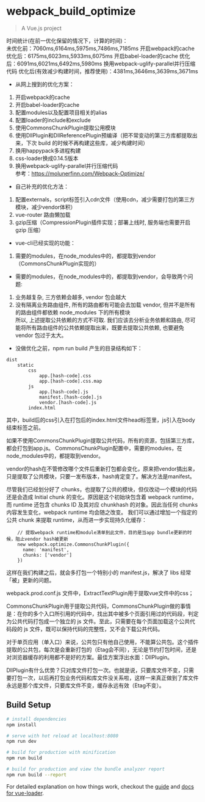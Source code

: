 # webpack_build_optimize

> A Vue.js project

时间统计(在前一优化保留的情况下，计算的时间)：  
未优化前：7060ms,6164ms,5975ms,7486ms,7185ms
开启webpack的cache 优化后：6175ms,6023ms,5933ms,6075ms
开启babel-loader的cache 优化后：6091ms,6021ms,6492ms,5980ms
换用webpack-uglify-parallel并行压缩代码 优化后(有效减少构建时间，推荐使用)：4381ms,3646ms,3639ms,3671ms


* 从网上搜到的优化方案：
1. 开启webpack的cache
2. 开启babel-loader的cache
3. 配置modules以及配置项目相关的alias
4. 配置loader的include和exclude
5. 使用CommonsChunkPlugin提取公用模块
6. 使用DllPlugin和DllReferencePlugin预编译（把不常变动的第三方库都提取出来，下次 build 的时候不再构建这些库，减少构建时间）
7. 换用happypack多进程构建
8. css-loader换成0.14.5版本
9. 换用webpack-uglify-parallel并行压缩代码  
参考：https://molunerfinn.com/Webpack-Optimize/

* 自己补充的优化方法：
1. 配置externals，script标签引入cdn文件（使用cdn，减少需要打包的第三方模块，减少vendor体积）
1. vue-router 路由懒加载
1. gzip压缩（CompressionPlugin插件实现；部署上线时, 服务端也需要开启 gzip 压缩）

* vue-cli已经实现的功能：
1. 需要的modules，在node_modules中的，都提取到vendor（CommonsChunkPlugin实现的）

* 需要的modules，在node_modules中的，都提取到vendor，会导致两个问题:  
1. 业务越复杂, 三方依赖会越多, vendor 包会越大
2. 没有隔离业务路由组件, 所有的路由都有可能会去加载 vendor, 但并不是所有的路由组件都依赖 node_modules 下的所有模块  
所以, 上述提取公共依赖的方式不可取. 我们应该去分析业务依赖和路由, 尽可能将所有路由组件的公共依赖提取出来，既要去提取公共依赖, 也要避免 vendor 包过于太大。

*  没做优化之前，npm run build 产生的目录结构如下：
```
dist
    static
        css
            app.[hash-code].css
            app.[hash-code].css.map
        js
            app.[hash-code].js
            manifest.[hash-code].js
            vendor.[hash-code].js
        index.html
```
其中，build后的css引入在打包后的index.html文件head标签里，js引入在body结束标签之前。 

如果不使用CommonsChunkPlugin提取公共代码，所有的资源，包括第三方库，都会打包到app.js。
CommonsChunkPlugin配置中，需要的modules，在node_modules中的，都提取到vendor。

vendor的hash在不管修改哪个文件后重新打包都会变化，原来把vendor搞出来，只是提取了公共模块，只要一发布版本，hash肯定变了。解决方法是manifest。

尽管我们已经划分好了 chunks，也提取了公共的模块，但仅改动一个模块的代码还是会造成 Initial chunk 的变化。原因是这个初始块包含着 webpack runtime，而 runtime 还包含 chunks ID 及其对应 chunkhash 的对象。因此当任何 chunks 内容发生变化，webpack runtime 均会随之改变。
我们可以通过增加一个指定的公共 chunk 来提取 runtime，从而进一步实现持久化缓存：
```
    // 提取webpack runtime和module清单到此文件，目的是当app bundle更新的时候，阻止vendor hash被更新
    new webpack.optimize.CommonsChunkPlugin({
      name: 'manifest',
      chunks: ['vendor']
    })
```
这样在我们构建之后，就会多打包一个特别小的 manifest.js，解决了 libs 经常「被」更新的问题。

webpack.prod.conf.js 文件中，ExtractTextPlugin用于提取vue文件中的css；

CommonsChunkPlugin用于提取公共代码，CommonsChunkPlugin做的事情是：在你的多个入口所引用的代码中，找出其中被多个页面引用过的代码段，判定为公共代码打包成一个独立的 js 文件。至此，只需要在每个页面加载这个公共代码段的 js 文件，既可以保持代码的完整性，又不会下载公共代码。

对于单页应用（单入口）来说，公共包只有他自己使用，不能算公共包。这个插件提取的公共包，每次是会重新打包的（Etag会不同），无论是节约打包时间，还是对浏览器缓存的利用都不是好的方案。最佳方案浮出水面：DllPlugin。

DllPlugin有什么优势？只对库文件打包一次。也就是说，只要库文件不变，只需要打包一次，以后再打包业务代码和库文件没关系啦，这样一来真正做到了库文件永远是那个库文件，只要库文件不变，缓存永远有效（Etag不变）。

## Build Setup

``` bash
# install dependencies
npm install

# serve with hot reload at localhost:8080
npm run dev

# build for production with minification
npm run build

# build for production and view the bundle analyzer report
npm run build --report
```

For detailed explanation on how things work, checkout the [guide](http://vuejs-templates.github.io/webpack/) and [docs for vue-loader](http://vuejs.github.io/vue-loader).
